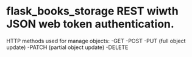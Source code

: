 ﻿# flask_books_storage REST wiwth JSON web token authentication.

HTTP methods used for manage objects:
-GET
-POST
-PUT (full object update)
-PATCH (partial object update)
-DELETE
